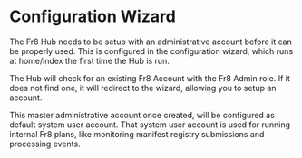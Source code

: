 Configuration Wizard
====================

The Fr8 Hub needs to be setup with an administrative account before it can be properly used. This is configured in the configuration wizard, which
runs at home/index the first time the Hub is run.

The Hub will check for an existing Fr8 Account with the Fr8 Admin role. If it does not find one, it will redirect to the wizard, allowing you to setup an account.

This master administrative account once created, will be configured as default system user account. That system user account is used for running internal Fr8 plans, like monitoring manifest registry submissions and processing events. 
